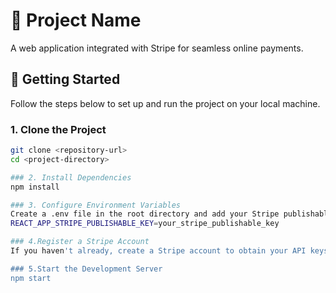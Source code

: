 # 🛒 Project Name

A web application integrated with Stripe for seamless online payments.

## 🚀 Getting Started

Follow the steps below to set up and run the project on your local machine.

### 1. Clone the Project

```bash
git clone <repository-url>
cd <project-directory>

### 2. Install Dependencies
npm install

### 3. Configure Environment Variables
Create a .env file in the root directory and add your Stripe publishable key:
REACT_APP_STRIPE_PUBLISHABLE_KEY=your_stripe_publishable_key

### 4.Register a Stripe Account
If you haven't already, create a Stripe account to obtain your API keys.

### 5.Start the Development Server
npm start

